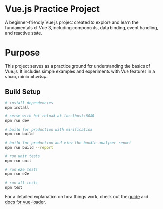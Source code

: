 # Vue.js Practice Project
A beginner-friendly Vue.js project created to explore and learn the fundamentals of Vue 3, including components, data binding, event handling, and reactive state.

# Purpose
This project serves as a practice ground for understanding the basics of Vue.js. It includes simple examples and experiments with Vue features in a clean, minimal setup.



## Build Setup

``` bash
# install dependencies
npm install

# serve with hot reload at localhost:8080
npm run dev

# build for production with minification
npm run build

# build for production and view the bundle analyzer report
npm run build --report

# run unit tests
npm run unit

# run e2e tests
npm run e2e

# run all tests
npm test
```

For a detailed explanation on how things work, check out the [guide](http://vuejs-templates.github.io/webpack/) and [docs for vue-loader](http://vuejs.github.io/vue-loader).
